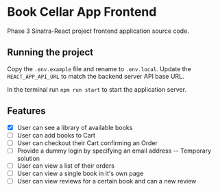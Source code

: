 # Book Cellar App Frontend

Phase 3 Sinatra-React project frontend application source code.

## Running the project

Copy the `.env.example` file and rename to `.env.local`. Update the `REACT_APP_API_URL` to match the backend server API base URL.

In the terminal run `npm run start` to start the application server.

## Features

- [x] User can see a library of available books
- [ ] User can add books to Cart
- [ ] User can checkout their Cart confirming an Order
- [ ] Provide a dummy login by specifying an email address -- Temporary solution
- [ ] User can view a list of their orders
- [ ] User can view a single book in it's own page
- [ ] User can view reviews for a certain book and can a new review
